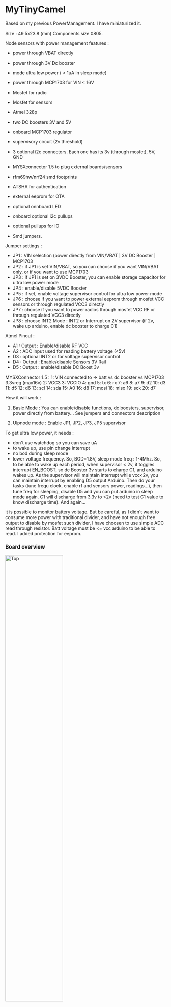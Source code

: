 # MyTinyCamel

Based on my previous PowerManagement. I have miniaturized it.

Size : 49.5x23.8 (mm)
Components size 0805.

Node sensors with power management features : 
- power through VBAT directly
- power through 3V Dc booster
- mode ultra low power ( < 1uA in sleep mode)
- power through MCP1703 for VIN < 16V
- Mosfet for radio
- Mosfet for sensors

- Atmel 328p
- two DC boosters 3V and 5V
- onboard MCP1703 regulator
- supervisory circuit (2v threshold) 
- 3 optional i2c connectors. Each one has its 3v (through mosfet), 5V, GND
- MYSXconnector 1.5 to plug external boards/sensors
- rfm69hw/nrf24 smd footprints
- ATSHA for authentication
- external eeprom for OTA
- optional onnboard LED
- onboard optional i2c pullups
- optional pullups for IO
- Smd jumpers.


Jumper settings :
- JP1 : VIN selection (power directly from VIN/VBAT | 3V DC Booster | MCP1703 
- JP2 : if JP1 is set VIN/VBAT, so you can choose if you want VIN/VBAT only, or if you want to use MCP1703
- JP3 : if JP1 is set on 3VDC Booster, you can enable storage capacitor for ultra low power mode 
- JP4 : enable/disable 5VDC Booster
- JP5 : if set, enable voltage supervisor control for ultra low power mode
- JP6 : choose if you want to power external eeprom through mosfet VCC sensors or through regulated VCC3 directly
- JP7 : choose if you want to power radios through mosfet VCC RF or through regulated VCC3 directly
- JP8 : choose INT2 Mode : INT2 or Interrupt on 2V supervisor (if 2v, wake up arduino, enable dc booster to charge C1) 

Atmel Pinout :
- A1 : Output : Enable/disable RF VCC 
- A2 : ADC Input used for reading battery voltage (<5v)
- D3 : optional INT2 or for voltage supervisor control
- D4 : Output : Enable/disable Sensors 3V Rail 
- D5 : Output : enable/disable DC Boost 3v

MYSXConnector 1.5 : 
1:	VIN connected to -> batt vs dc booster vs MCP1703 3.3vreg (max16v)
2:	VCC3
3:	VCCIO
4:	gnd
5:	tx
6:	rx
7:	a6
8:	a7
9:	d2
10:	d3
11:	d5
12:	d6
13:	scl
14:	sda
15:	A0
16:	d8
17:	mosi
18:	miso
19:	sck
20:	d7


How it will work :

1) Basic Mode : You can enable/disable functions, dc boosters, supervisor, power directly from battery... See jumpers and connectors description

2) Ulpnode mode : Enable JP1, JP2, JP3, JP5 supervisor

To get ultra low power, it needs : 
- don't use watchdog so you can save uA
- to wake up, use pin change interrupt
- no bod during sleep mode
- lower voltage frequency. So, BOD=1.8V, sleep mode freq : 1-4Mhz.
So, to be able to wake up each period, when supervisor < 2v, it toggles interrupt EN_BOOST, so dc Booster 3v starts to charge C1, and arduino wakes up. As the supervisor will maintain interrupt while vcc<2v, you can maintain interrupt by enabling D5 output Arduino. Then do your tasks (tune frequ clock, enable rf and sensors power, readings...), then tune freq for sleeping, disable D5 and you can put arduino in sleep mode again. C1 will discharge from 3.3v to <2v (need to test C1 value to know discharge time). And again...

it is possible to monitor battery voltage. But be careful, as I didn't want to consume more power with traditional divider, and have not enough free output to disable by mosfet such divider, 
I have choosen to use simple ADC read through resistor. Batt voltage must be <= vcc arduino to be able to read. I added protection for eeprom.

### Board overview  
<img src="https://raw.githubusercontent.com/scalz/MySensors-HW/development/MyTinyCamel/img/Top_overview_en.png" alt="Top" width="60%" height="60%">    

<img src="https://raw.githubusercontent.com/scalz/MySensors-HW/development/MyTinyCamel/img/Bottom_overview_en.png" alt="Bottom" width="60%" height="60%">&nbsp; 


Note : it is still in dev. so not tested. I will make some changes I think.



Links, reference and license : 

Copyright scalz (2015). released under the [CERN Open Hardware Licence v1.2](http://ohwr.org/cernohl)

- For https://github.com/fallberg/MySensorsNode,

Copyright Patrick Fallberg (2015). CERN Open Hardware Licence v1.2](http://ohwr.org/cernohl)

- For https://hallard.me/category/ulpnode/, 

Copyright Charles-Henri Hallard (2014). [Attribution-ShareAlike CC BY-SA](https://creativecommons.org/licenses/)


